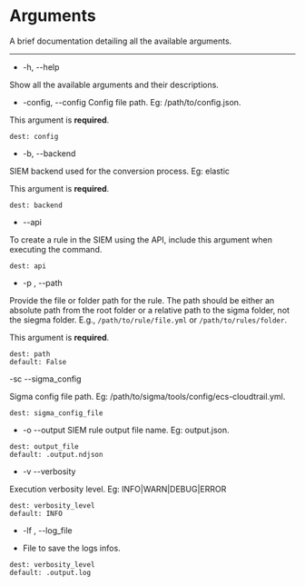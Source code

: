 # Arguments 

A brief documentation detailing all the available arguments.

---

- -h, --help

Show all the available arguments and their descriptions.


- -config, --config
Config file path. Eg: /path/to/config.json.

This argument is **required**.

```
dest: config
```

- -b, --backend

SIEM backend used for the conversion process. Eg: elastic

This argument is **required**.

```
dest: backend
```
- --api

To create a rule in the SIEM using the API, include this argument when executing the command.

```
dest: api
```
- -p , --path

Provide the file or folder path for the rule. The path should be either an absolute path from the root folder or a relative path to the sigma folder, not the siegma folder. E.g., `/path/to/rule/file.yml` or `/path/to/rules/folder`.

This argument is **required**.

```
dest: path
default: False
```

-sc --sigma_config

Sigma config file path. Eg: /path/to/sigma/tools/config/ecs-cloudtrail.yml.

```
dest: sigma_config_file
```

- -o --output
SIEM rule output file name. Eg: output.json.

```
dest: output_file
default: .output.ndjson
```

- -v --verbosity

Execution verbosity level. Eg: INFO|WARN|DEBUG|ERROR

```
dest: verbosity_level
default: INFO
```

- -lf , --log_file 

- File to save the logs infos.
```
dest: verbosity_level
default: .output.log
```